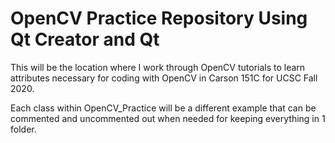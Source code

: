 # OpenCV Practice Repository Using Qt Creator and Qt
This will be the location where I work through OpenCV tutorials to learn attributes necessary for coding with OpenCV in Carson 151C for UCSC Fall 2020.
	
Each class within OpenCV_Practice will be a different example that can be commented and uncommented out when needed for keeping everything in 1 folder.
